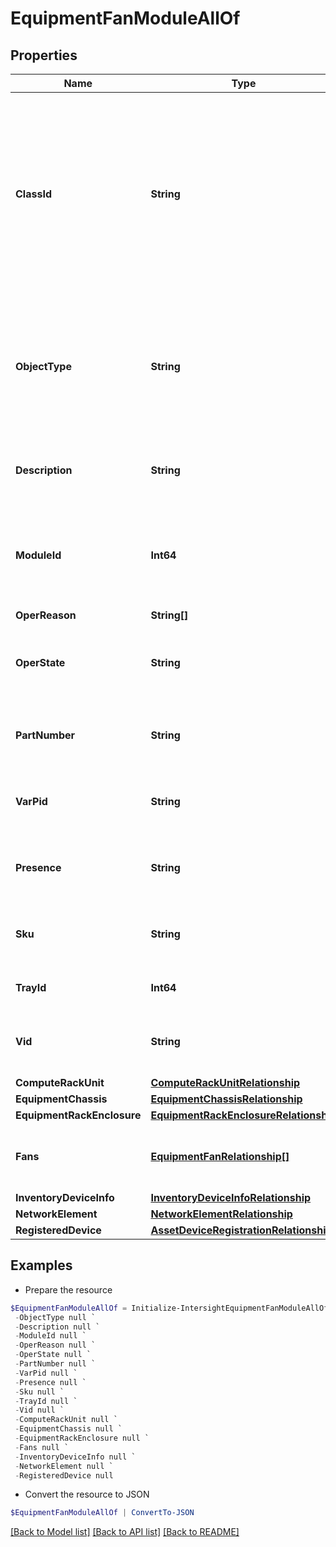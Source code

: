 # EquipmentFanModuleAllOf
## Properties

Name | Type | Description | Notes
------------ | ------------- | ------------- | -------------
**ClassId** | **String** | The fully-qualified name of the instantiated, concrete type. This property is used as a discriminator to identify the type of the payload when marshaling and unmarshaling data. | [default to "equipment.FanModule"]
**ObjectType** | **String** | The fully-qualified name of the instantiated, concrete type. The value should be the same as the &#39;ClassId&#39; property. | [default to "equipment.FanModule"]
**Description** | **String** | This field is to provide description for the fan module. | [optional] [readonly] 
**ModuleId** | **Int64** | This field acts as the identifier for this particular Module, within the Fabric Interconnect. | [optional] [readonly] 
**OperReason** | **String[]** |  | [optional] 
**OperState** | **String** | This field is used to indicate this fan module&#39;s operational state. | [optional] [readonly] 
**PartNumber** | **String** | This field identifies the Part Number for this Fan Module. | [optional] [readonly] 
**VarPid** | **String** | This field identifies the Product ID for the fan module. | [optional] [readonly] 
**Presence** | **String** | This field is used to indicate this fan module&#39;s presence. | [optional] [readonly] 
**Sku** | **String** | This field identifies the Stockkeeping Unit for this Fan Module. | [optional] [readonly] 
**TrayId** | **Int64** | Tray identifier for the fan module. | [optional] [readonly] 
**Vid** | **String** | This field identifies the Vendor ID for this Fan Module. | [optional] [readonly] 
**ComputeRackUnit** | [**ComputeRackUnitRelationship**](ComputeRackUnitRelationship.md) |  | [optional] 
**EquipmentChassis** | [**EquipmentChassisRelationship**](EquipmentChassisRelationship.md) |  | [optional] 
**EquipmentRackEnclosure** | [**EquipmentRackEnclosureRelationship**](EquipmentRackEnclosureRelationship.md) |  | [optional] 
**Fans** | [**EquipmentFanRelationship[]**](EquipmentFanRelationship.md) | An array of relationships to equipmentFan resources. | [optional] [readonly] 
**InventoryDeviceInfo** | [**InventoryDeviceInfoRelationship**](InventoryDeviceInfoRelationship.md) |  | [optional] 
**NetworkElement** | [**NetworkElementRelationship**](NetworkElementRelationship.md) |  | [optional] 
**RegisteredDevice** | [**AssetDeviceRegistrationRelationship**](AssetDeviceRegistrationRelationship.md) |  | [optional] 

## Examples

- Prepare the resource
```powershell
$EquipmentFanModuleAllOf = Initialize-IntersightEquipmentFanModuleAllOf  -ClassId null `
 -ObjectType null `
 -Description null `
 -ModuleId null `
 -OperReason null `
 -OperState null `
 -PartNumber null `
 -VarPid null `
 -Presence null `
 -Sku null `
 -TrayId null `
 -Vid null `
 -ComputeRackUnit null `
 -EquipmentChassis null `
 -EquipmentRackEnclosure null `
 -Fans null `
 -InventoryDeviceInfo null `
 -NetworkElement null `
 -RegisteredDevice null
```

- Convert the resource to JSON
```powershell
$EquipmentFanModuleAllOf | ConvertTo-JSON
```

[[Back to Model list]](../README.md#documentation-for-models) [[Back to API list]](../README.md#documentation-for-api-endpoints) [[Back to README]](../README.md)

